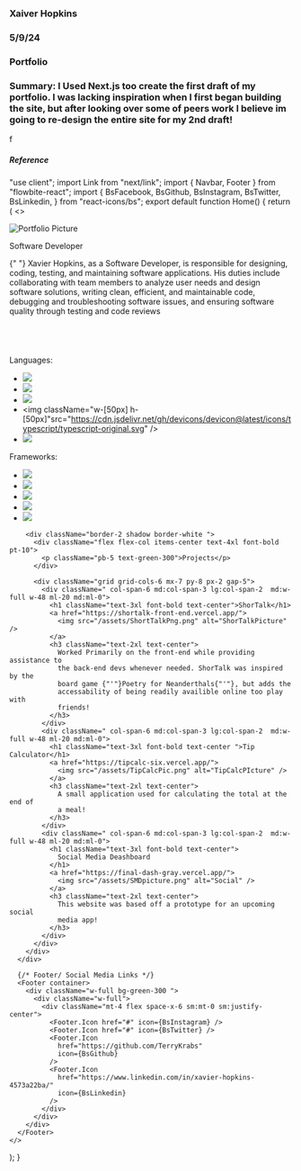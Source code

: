 ### Xaiver Hopkins

### 5/9/24

### Portfolio

### Summary: I Used Next.js too create the first draft of my portfolio. I was lacking inspiration when I first began building the site, but after looking over some of peers work I believe im going to re-design the entire site for my 2nd draft!



f


##### Reference


"use client";
import Link from "next/link";
import { Navbar, Footer } from "flowbite-react";
import {
  BsFacebook,
  BsGithub,
  BsInstagram,
  BsTwitter,
  BsLinkedin,
} from "react-icons/bs";
export default function Home() {
  return (
    <>
      <div className="bg-gray-900 ">
        <div className="grid grid-cols-6 mx-7 py-8">
          <div className=" col-span-6 md:col-span-3 lg:col-span-2  md:w-full w-48 ml-20 md:ml-0">
            <div className="flex justify-center">
              <img
                src="/assets/HeadshotX.jpg"
                className="border-4 shadow border-green-300 rounded-xl w-[300px] rotateIn"
                alt="Portfolio Picture "
              />
            </div>
          </div>
          <div className=" col-span-6 md:col-span-3 lg:col-span-4 lg:px-16 flex flex-col justify-between">
            <div className="">
              <div className="flex flex-col items-center text-3xl pt-14">
                <p className="text-3xl font-bold mb-5 text-green-300">Software Developer</p>
                <p className="text-2xl">
                  {" "}
                  Xavier Hopkins, as a Software Developer, is responsible for
                  designing, coding, testing, and maintaining software
                  applications. His duties include collaborating with team
                  members to analyze user needs and design software solutions,
                  writing clean, efficient, and maintainable code, debugging and
                  troubleshooting software issues, and ensuring software quality
                  through testing and code reviews
                </p>
              </div>
              <br />
              <div>
                <h1></h1>
              </div>
              <div className=" grid grid-cols-2 pt-8 ">
                <div className="text-2xl text-green-300">
                  <p className="text-green-300">Languages:</p>
                  <div>
                    <ul className="grid grid-cols-2">
                      <li><img className="w-[50px] h-[50px]" src="https://cdn.jsdelivr.net/gh/devicons/devicon@latest/icons/javascript/javascript-original.svg" /></li>
                      <li><img className="w-[50px] h-[50px]" src="https://cdn.jsdelivr.net/gh/devicons/devicon@latest/icons/html5/html5-plain-wordmark.svg" /></li>
                      <li><img className="w-[50px] h-[50px]" src="https://cdn.jsdelivr.net/gh/devicons/devicon@latest/icons/css3/css3-plain-wordmark.svg" /></li>
                      <li><img  className="w-[50px] h-[50px]"src="https://cdn.jsdelivr.net/gh/devicons/devicon@latest/icons/typescript/typescript-original.svg" /></li>
                      <li><img className="w-[50px] h-[50px]" src="https://cdn.jsdelivr.net/gh/devicons/devicon@latest/icons/azuresqldatabase/azuresqldatabase-original.svg" /></li>
                    </ul>
                  </div>
                </div>
                <div className="text-2xl  ">
                  <p className="text-green-300"> Frameworks:</p>
                  <ul className="grid grid-cols-2">
                    <li><img className="w-[50px] h-[50px]" src="https://cdn.jsdelivr.net/gh/devicons/devicon@latest/icons/dot-net/dot-net-plain-wordmark.svg" /></li>
                    <li><img className="w-[50px] h-[50px]" src="https://cdn.jsdelivr.net/gh/devicons/devicon@latest/icons/react/react-original-wordmark.svg" /></li>
                    <li><img className="w-[50px] h-[50px]" src="https://cdn.jsdelivr.net/gh/devicons/devicon@latest/icons/nextjs/nextjs-original.svg" /></li>
                    <li><img className="w-[50px] h-[50px]" src="https://cdn.jsdelivr.net/gh/devicons/devicon@latest/icons/tailwindcss/tailwindcss-original-wordmark.svg" /></li>
                    <li><img className="w-[50px] h-[50px]" src="https://cdn.jsdelivr.net/gh/devicons/devicon@latest/icons/bootstrap/bootstrap-original-wordmark.svg" /></li>
                  </ul>
                </div>
              </div>
            </div>
          </div>
        </div>

        <div className="border-2 shadow border-white ">
          <div className="flex flex-col items-center text-4xl font-bold pt-10">
            <p className="pb-5 text-green-300">Projects</p>
          </div>

          <div className="grid grid-cols-6 mx-7 py-8 px-2 gap-5">
            <div className=" col-span-6 md:col-span-3 lg:col-span-2  md:w-full w-48 ml-20 md:ml-0">
              <h1 className="text-3xl font-bold text-center">ShorTalk</h1>
              <a href="https://shortalk-front-end.vercel.app/">
                <img src="/assets/ShortTalkPng.png" alt="ShorTalkPicture" />
              </a>
              <h3 className="text-2xl text-center">
                Worked Primarily on the front-end while providing assistance to
                the back-end devs whenever needed. ShorTalk was inspired by the
                board game {"'"}Poetry for Neanderthals{"'"}, but adds the
                accessability of being readily availible online too play with
                friends!
              </h3>
            </div>
            <div className=" col-span-6 md:col-span-3 lg:col-span-2  md:w-full w-48 ml-20 md:ml-0">
              <h1 className="text-3xl font-bold text-center ">Tip Calculator</h1>
              <a href="https://tipcalc-six.vercel.app/">
                <img src="/assets/TipCalcPic.png" alt="TipCalcPIcture" />
              </a>
              <h3 className="text-2xl text-center">
                A small application used for calculating the total at the end of
                a meal!
              </h3>
            </div>
            <div className=" col-span-6 md:col-span-3 lg:col-span-2  md:w-full w-48 ml-20 md:ml-0">
              <h1 className="text-3xl font-bold text-center">
                Social Media Deashboard
              </h1>
              <a href="https://final-dash-gray.vercel.app/">
                <img src="/assets/SMDpicture.png" alt="Social" />
              </a>
              <h3 className="text-2xl text-center">
                This website was based off a prototype for an upcoming social
                media app!
              </h3>
            </div>
          </div>
        </div>
      </div>

      {/* Footer/ Social Media Links */}
      <Footer container>
        <div className="w-full bg-green-300 ">
          <div className="w-full">
            <div className="mt-4 flex space-x-6 sm:mt-0 sm:justify-center">
              <Footer.Icon href="#" icon={BsInstagram} />
              <Footer.Icon href="#" icon={BsTwitter} />
              <Footer.Icon
                href="https://github.com/TerryKrabs"
                icon={BsGithub}
              />
              <Footer.Icon
                href="https://www.linkedin.com/in/xavier-hopkins-4573a22ba/"
                icon={BsLinkedin}
              />
            </div>
          </div>
        </div>
      </Footer>
    </>
  );
}